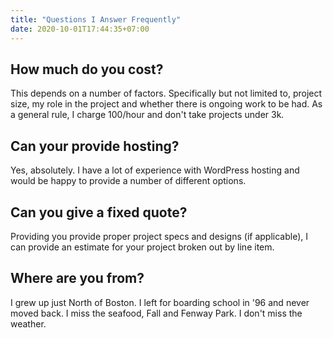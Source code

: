 ```yaml
---
title: "Questions I Answer Frequently"
date: 2020-10-01T17:44:35+07:00
---
```


## How much do you cost?

This depends on a number of factors. Specifically but not limited to, project size, my role in the project and whether there is ongoing work to be had. As a general rule, I charge 100/hour and don't take projects under 3k.

## Can your provide hosting?

Yes, absolutely. I have a lot of experience with WordPress hosting and would be happy to provide a number of different options.

## Can you give a fixed quote?

Providing you provide proper project specs and designs (if applicable), I can provide an estimate for your project broken out by line item.

## Where are you from?

I grew up just North of Boston. I left for boarding school in '96 and never moved back. I miss the seafood, Fall and Fenway Park. I don't miss the weather.
